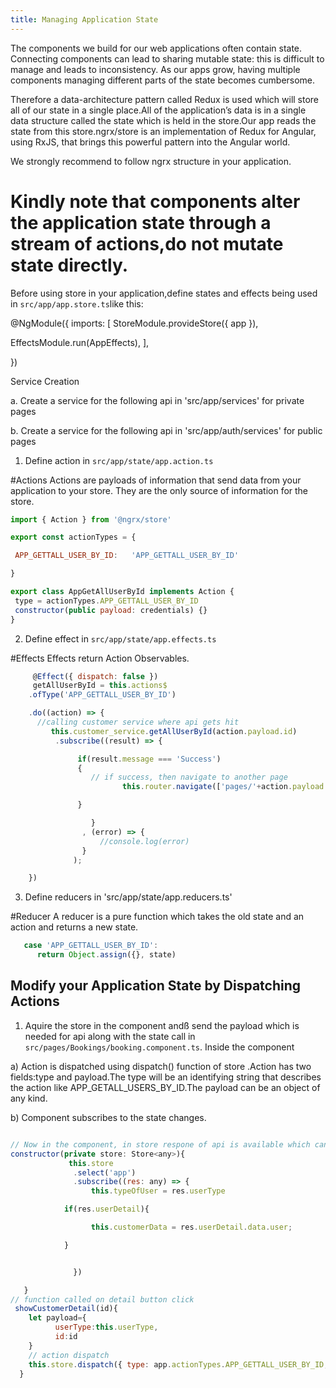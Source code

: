 ```yaml
---
title: Managing Application State
---
```

The components we build for our web applications often contain state. Connecting components can lead to sharing mutable state: this is difficult to manage and leads to inconsistency. As our apps grow, having multiple components managing  different parts of the state becomes cumbersome.

Therefore a data-architecture pattern called Redux is used which will store all of our state in a single place.All of the  application’s data is in a single data structure called the state which is held in the store.Our app reads the state from this store.ngrx/store is an implementation of Redux for Angular, using RxJS, that brings this powerful pattern into the Angular world.

We strongly recommend to follow ngrx structure in your application.

# Kindly note that components alter the application state through a stream of actions,do not mutate state directly.

Before using store in your application,define states and effects being used in `src/app/app.store.ts`like this:

  @NgModule({
  imports: [
    StoreModule.provideStore({
      app
    }),

   EffectsModule.run(AppEffects),
   ],

})


 Service Creation

a. Create a service for the following api in 'src/app/services' for private pages

b. Create a service for the following api in 'src/app/auth/services' for public pages


1. Define  action in `src/app/state/app.action.ts`

#Actions
Actions are payloads of information that send data from your application to your store. They are the only source of information for the store.

 ```javascript
 import { Action } from '@ngrx/store'

 export const actionTypes = {

  APP_GETTALL_USER_BY_ID:   'APP_GETTALL_USER_BY_ID'

 }

export class AppGetAllUserById implements Action {
  type = actionTypes.APP_GETTALL_USER_BY_ID
  constructor(public payload: credentials) {}
}
```


2. Define effect  in `src/app/state/app.effects.ts`

#Effects
Effects return Action Observables.



```javascript
     @Effect({ dispatch: false })
     getAllUserById = this.actions$
    .ofType('APP_GETTALL_USER_BY_ID')

    .do((action) => {
      //calling customer service where api gets hit
         this.customer_service.getAllUserById(action.payload.id)
          .subscribe((result) => {

               if(result.message === 'Success')
               {
                  // if success, then navigate to another page
                         this.router.navigate(['pages/'+action.payload.userType+'/byIdDetails']);

               }

                  }
                , (error) => {
                    //console.log(error)
                }
              );

    })


```
3. Define reducers  in 'src/app/state/app.reducers.ts'

#Reducer
A reducer is  a pure function which takes the old state and an action and returns a new state.

```javascript
   case 'APP_GETTALL_USER_BY_ID':
      return Object.assign({}, state)
```

## Modify your Application State by Dispatching Actions

1. Aquire the store in the component andß send the payload which is needed for api along with the state call in `src/pages/Bookings/booking.component.ts`.
Inside  the component

a) Action is dispatched using dispatch() function of store .Action has two fields:type and payload.The type will be an identifying string that describes the action like APP_GETALL_USERS_BY_ID.The payload can be an object of any kind.

b) Component subscribes to the state changes.

```javascript

// Now in the component, in store respone of api is available which can be used in views.
constructor(private store: Store<any>){
   			 this.store
		      .select('app')
		      .subscribe((res: any) => {
                  this.typeOfUser = res.userType

            if(res.userDetail){

                  this.customerData = res.userDetail.data.user;

            }


		      })

   }
// function called on detail button click
 showCustomerDetail(id){
    let payload={
          userType:this.userType,
          id:id
    }
    // action dispatch
    this.store.dispatch({ type: app.actionTypes.APP_GETTALL_USER_BY_ID, payload: payload })
  }



 ```







